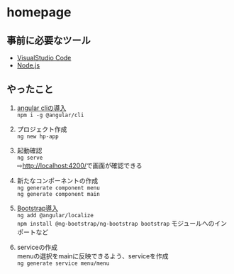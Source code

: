 # homepage

## 事前に必要なツール
- [VisualStudio Code](https://azure.microsoft.com/ja-jp/products/visual-studio-code/)
- [Node.js](https://nodejs.org/ja/)

## やったこと
1. [angular cliの導入](http://www.tohoho-web.com/ex/angular.html)  
  `npm i -g @angular/cli`
2. プロジェクト作成  
  `ng new hp-app`
3. 起動確認  
  `ng serve`  
  ⇨[http://localhost:4200/](http://localhost:4200/)で画面が確認できる
4. 新たなコンポーネントの作成  
  `ng generate component menu`  
  `ng generate component main`  

5. [Bootstrap導入](https://qiita.com/shukawam/items/1134147d5ac61789987d)  
  `ng add @angular/localize`  
  `npm install @ng-bootstrap/ng-bootstrap bootstrap`
  モジュールへのインポートなど

6. serviceの作成  
  menuの選択をmainに反映できるよう、serviceを作成  
  `ng generate service menu/menu`
